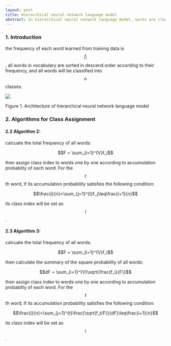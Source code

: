 ```yaml
---
layout: post
title: Hierarchical neural network language model
abstract: In hierarchical neural network language model, words are classified into several word classes according to their freqency. There are two output layers for words and classes respectively. The algorithms for assigning words with classes are also included.
---
```



### 1. Introduction

the frequency of each word learned from training data is $$f_i$$, all words in vocabulary are sorted in descend order according to their frequency, and all words will be classified into $$n$$ classes.

<div class="thumbnail">
    <img src="/images/hrnnlms/rnnlm-class.png">
    <div class="caption">
        <p class="text-center">Figure 1. Architecture of hierarchical neural network language model</p>
    </div>
</div>

### 2. Algorithms for Class Assignment

#### 2.2 Algorithm 2:
calcuate the total frequency of all words:

$$F = \sum_{i=1}^{V}f_i$$

then assign class index to words one by one according to accumulation probabilty of each word. For the $$t$$th word, if its accumulation probability satisfies the following condition:

$$\frac{i}{n}<\sum_{j=1}^{t}f_j\leq\frac{i+1}{n}$$

its class index will be set as $$i$$.

#### 2.3 Algorithm 3:

calcuate the total frequency of all words:

$$F = \sum_{i=1}^{V}f_i$$

then calculate the summary of the square probability of all words:

$$dF = \sum_{i=1}^{V}\sqrt{\frac{f_i}{F}}$$

then assign class index to words one by one according to accumulation probabilty of each word. For the $$t$$th word, if its accumulation probability satisfies the following condition:

$$\frac{i}{n}<\sum_{j=1}^{t}\frac{\sqrt{f_t/F}}{dF}\leq\frac{i+1}{n}$$

its class index will be set as $$i$$.
